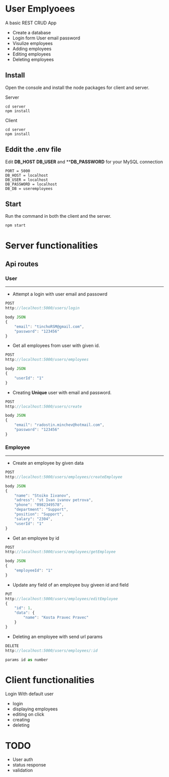 # User Emplyoees 

A basic REST CRUD App

- Create a database
- Login form User email password
- Visulize employees
- Adding employees
- Editing employees
- Deleting employees

## Install

Open the console and install the node packages for client and server.

Server
```
cd server
npm install
```

Client
```
cd server
npm install
```

## Eddit the .env file

Edit **DB_HOST** **DB_USER** and ****DB_PASSWORD** for your MySQL connection
```
PORT = 5000
DB_HOST = localhost
DB_USER = localhost
DB_PASSWORD = localhost
DB_DB = useremployees
```

## Start

Run the command in both the client and the server.
```
npm start
```

# Server functionalities

## Api routes


### User
<hr/>

 - Attempt a login with user email and passowrd
```js
POST 
http://localhost:5000/users/login

body JSON
{
    "email": "tinchoRSM@gmail.com",
    "password": "123456"
}
```

- Get all employees from user with given id.
```js
POST 
http://localhost:5000/users/employees

body JSON
{
    "userId": "1"
}
```
 - Creating **Unique** user with email and password.
```js
POST 
http://localhost:5000/users/create

body JSON
{
    "email": "radostin.minchev@hotmail.com",
    "password": "123456"
}
```
### Employee
<hr/>

 - Create an employee by given data
```js
POST 
http://localhost:5000/users/employees/createEmployee

body JSON
{
    "name": "Stoiko Iivanov",
    "adress": "st Ivan ivanov petrova",
    "phone": "0982349578",
    "department": "Support",
    "position": "Support",
    "salary": "2304",
    "userId": "1"
}
```
- Get an employee by id
```js
POST 
http://localhost:5000/users/employees/getEmployee

body JSON
{
    "employeeId": "1"
}
```
 - Update any field of an employee buy giveen id and field
```js
PUT 
http://localhost:5000/users/employees/editEmployee
{
    "id": 1,
    "data": {
        "name": "Kosta Pravec Pravec"
    }
}
```
 - Deleting an employee with send url params
```js
DELETE 
http://localhost:5000/users/employees/:id

params id as number
```

# Client functionalities

Login With default user

- login
- displaying employees
- editing on click
- creating 
- deleting



# TODO 

- User auth
- status response
- validation 